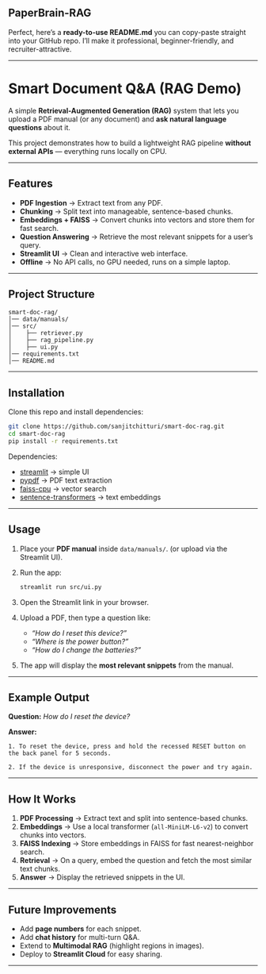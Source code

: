 ## PaperBrain-RAG

Perfect, here’s a **ready-to-use README.md** you can copy-paste straight into your GitHub repo. I’ll make it professional, beginner-friendly, and recruiter-attractive.

---

# Smart Document Q\&A (RAG Demo)

A simple **Retrieval-Augmented Generation (RAG)** system that lets you upload a PDF manual (or any document) and **ask natural language questions** about it.

This project demonstrates how to build a lightweight RAG pipeline **without external APIs** — everything runs locally on CPU.

---

## Features

* **PDF Ingestion** → Extract text from any PDF.
* **Chunking** → Split text into manageable, sentence-based chunks.
* **Embeddings + FAISS** → Convert chunks into vectors and store them for fast search.
* **Question Answering** → Retrieve the most relevant snippets for a user’s query.
* **Streamlit UI** → Clean and interactive web interface.
* **Offline** → No API calls, no GPU needed, runs on a simple laptop.
  
---

## Project Structure

```
smart-doc-rag/
│── data/manuals/     
│── src/
│    ├── retriever.py   
│    ├── rag_pipeline.py 
│    ├── ui.py         
│── requirements.txt   
│── README.md           
```

---

## Installation

Clone this repo and install dependencies:

```bash
git clone https://github.com/sanjitchitturi/smart-doc-rag.git
cd smart-doc-rag
pip install -r requirements.txt
```

Dependencies:

* [streamlit](https://streamlit.io/) → simple UI
* [pypdf](https://pypi.org/project/pypdf/) → PDF text extraction
* [faiss-cpu](https://github.com/facebookresearch/faiss) → vector search
* [sentence-transformers](https://www.sbert.net/) → text embeddings

---

## Usage

1. Place your **PDF manual** inside `data/manuals/`.
   (or upload via the Streamlit UI).

2. Run the app:

   ```bash
   streamlit run src/ui.py
   ```

3. Open the Streamlit link in your browser.

4. Upload a PDF, then type a question like:

   * *“How do I reset this device?”*
   * *“Where is the power button?”*
   * *“How do I change the batteries?”*

5. The app will display the **most relevant snippets** from the manual.

---

## Example Output

**Question:** *How do I reset the device?*

**Answer:**

```
1. To reset the device, press and hold the recessed RESET button on the back panel for 5 seconds.  

2. If the device is unresponsive, disconnect the power and try again.  
```

---

## How It Works

1. **PDF Processing** → Extract text and split into sentence-based chunks.
2. **Embeddings** → Use a local transformer (`all-MiniLM-L6-v2`) to convert chunks into vectors.
3. **FAISS Indexing** → Store embeddings in FAISS for fast nearest-neighbor search.
4. **Retrieval** → On a query, embed the question and fetch the most similar text chunks.
5. **Answer** → Display the retrieved snippets in the UI.

---

## Future Improvements

* Add **page numbers** for each snippet.
* Add **chat history** for multi-turn Q\&A.
* Extend to **Multimodal RAG** (highlight regions in images).
* Deploy to **Streamlit Cloud** for easy sharing.

---
